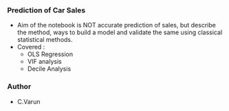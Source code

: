 ### Prediction of Car Sales
* Aim of the notebook is NOT accurate prediction of sales, but describe the method, ways to build a model and validate the same using classical statistical methods.
* Covered :
  * OLS Regression
  * VIF analysis
  * Decile Analysis
  
### Author
* C.Varun
